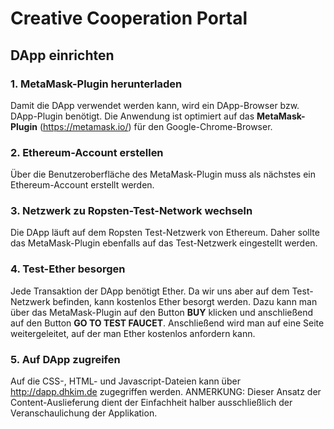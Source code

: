 # Creative Cooperation Portal
## DApp einrichten
### 1. MetaMask-Plugin herunterladen
Damit die DApp verwendet werden kann, wird ein DApp-Browser bzw. DApp-Plugin benötigt. Die Anwendung ist optimiert auf das **MetaMask-Plugin** (https://metamask.io/) für den Google-Chrome-Browser.
### 2. Ethereum-Account erstellen
Über die Benutzeroberfläche des MetaMask-Plugin muss als nächstes ein Ethereum-Account erstellt werden.
### 3. Netzwerk zu Ropsten-Test-Network wechseln
Die DApp läuft auf dem Ropsten Test-Netzwerk von Ethereum. Daher sollte das MetaMask-Plugin ebenfalls auf das Test-Netzwerk eingestellt werden.
### 4. Test-Ether besorgen
Jede Transaktion der DApp benötigt Ether. Da wir uns aber auf dem Test-Netzwerk befinden, kann kostenlos Ether besorgt werden. Dazu kann man über das MetaMask-Plugin auf den Button **BUY** klicken und anschließend auf den Button **GO TO TEST FAUCET**. Anschließend wird man auf eine Seite weitergeleitet, auf der man Ether kostenlos anfordern kann.
### 5. Auf DApp zugreifen
Auf die CSS-, HTML- und Javascript-Dateien kann über http://dapp.dhkim.de zugegriffen werden. ANMERKUNG: Dieser Ansatz der Content-Auslieferung dient der Einfachheit halber ausschließlich der Veranschaulichung der Applikation.  
